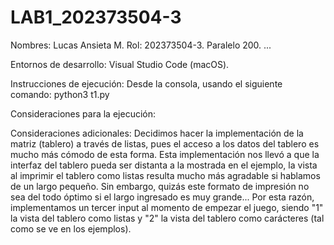 # LAB1_202373504-3
Nombres:
    Lucas Ansieta M. Rol: 202373504-3. Paralelo 200.
    ...

Entornos de desarrollo: Visual Studio Code (macOS).

Instrucciones de ejecución:
    Desde la consola, usando el siguiente comando: python3 t1.py

Consideraciones para la ejecución:

Consideraciones adicionales:
    Decidimos hacer la implementación de la matriz (tablero) a través de listas, pues el acceso a los datos del tablero es mucho más cómodo de esta forma. Esta implementación nos llevó a que la interfaz del tablero pueda ser distanta a la mostrada en el ejemplo, la vista al imprimir el tablero como listas resulta mucho más agradable si hablamos de un largo pequeño. Sin embargo, quizás este formato de impresión no sea del todo óptimo si el largo ingresado es muy grande... Por esta razón, implementamos un tercer input al momento de empezar el juego, siendo "1" la vista del tablero como listas y "2" la vista del tablero como carácteres (tal como se ve en los ejemplos).